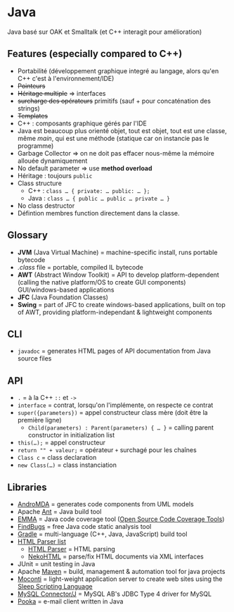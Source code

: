 # Java

Java basé sur OAK et Smalltalk (et C++ interagit pour amélioration)

## Features (especially compared to C++)

* Portabilité (développement graphique integré au langage, alors qu'en C++ c'est à l'environnement/IDE)
* ~~Pointeurs~~
* ~~Héritage multiple~~ => interfaces
* ~~surcharge des opérateurs~~ primitifs (sauf + pour concaténation des strings)
* ~~Templates~~
* C++ : composants graphique gérés par l'IDE
* Java est beaucoup plus orienté objet, tout est objet, tout est une classe, même _main_, qui est une méthode (statique car on instancie pas le programme)
* Garbage Collector => on ne doit pas effacer nous-même la mémoire allouée dynamiquement
* No default parameter => use **method overload**
* Héritage : toujours `public`
* Class structure
  * C++ : `class … { private: … public: … };`
  * Java : `class … { public … public … private … }`
* No class destructor
* Défintion membres function directement dans la classe.

## Glossary

* **JVM** (Java Virtual Machine) = machine-specific install, runs portable bytecode
* _.class_ file = portable, compiled IL bytecode
* **AWT** (Abstract Window Toolkit) = API to develop platform-dependent (calling the native platform/OS to create GUI components) GUI/windows-based applications
* **JFC** (Java Foundation Classes)
* **Swing** = part of JFC to create windows-based applications, built on top of AWT, providing platform-independant & lightweight components

## CLI

* `javadoc` = generates HTML pages of API documentation from Java source files

## API

* `.` = à la C++ `::` et `->`
* `interface` = contrat, lorsqu'on l'implémente, on respecte ce contrat
* `super({parameters})` = appel constructeur class mère (doit être la première ligne)
  * `Child(parameters) : Parent(parameters) { … }` = calling parent constructor in initialization list
* `this(…);` = appel constructeur
* `return "" + valeur;` = opérateur `+` surchagé pour les chaînes
* `Class c` = class declaration
* `new Class(…)` = class instanciation

## Libraries

* [AndroMDA](http://andromda.sourceforge.net/andromda-documentation/getting-started-java) = generates code components from UML models
* Apache [Ant](https://ant.apache.org) = Java build tool
* [EMMA](http://emma.sourceforge.net) = Java code coverage tool ([Open Source Code Coverage Tools](https://java-source.net/open-source/code-coverage))
* [FindBugs](http://findbugs.sourceforge.net) = free Java code static analysis tool
* [Gradle](https://gradle.org) = multi-language (C++, Java, JavaScript) build tool
* [HTML Parser list](https://java-source.net/open-source/html-parsers)
  * [HTML Parser](http://htmlparser.sourceforge.net) = HTML parsing
  * [NekoHTML](http://nekohtml.sourceforge.net) = parse/fix HTML documents via XML interfaces
* JUnit = unit testing in Java
* Apache [Maven](https://maven.apache.org/what-is-maven.html) = build, management & automation tool for java projects
* [Moconti](http://hick.org/~raffi/moconti.html) = light-weight application server to create web sites using the [Sleep Scripting Language](http://sleep.dashnine.org)
* [MySQL Connector/J](https://www.w3resource.com/mysql/mysql-java-connection.php) = MySQL AB's JDBC Type 4 driver for MySQL
* [Pooka](https://suberic.net/pooka) = e-mail client written in Java
